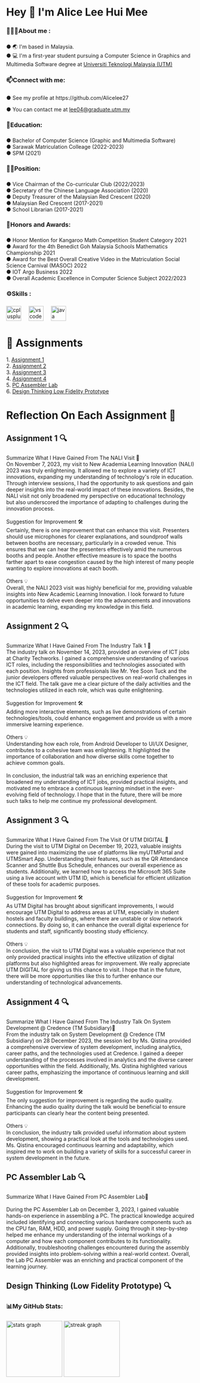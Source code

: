 <h1 align="left">Hey 👋 I'm Alice Lee Hui Mee</h1>

###

<h3 align="left">👩🏻‍💻About me :</h3>

###

<p align="left">● 🌏 I'm based in Malaysia.<br>● 💻 I'm a first-year student pursuing a Computer Science in Graphics and Multimedia Software degree at <a href="https://www.utm.my/" target="_blank">Universiti Teknologi Malaysia (UTM)</a></p>

###

<h3 align="left">📫Connect with me:</h3>

###

<p align="left">● See my profile at https://github.com/Alicelee27 </p>
<p align="left">● You can contact me at <a href="mailto:lee04@graduate.utm.my"> lee04@graduate.utm.my </a></p>

###

<h3 align="left">📖Education:</h3>

###

<p align="left">● Bachelor of Computer Science (Graphic and Multimedia Software)<br>● Sarawak Matriculation Colleage (2022-2023)<br>● SPM (2021)</p>

###

<h3 align="left">👩🏻Position:</h3>

###

<p align="left">● Vice Chairman of the Co-curricular Club (2022/2023)<br>● Secretary of the Chinese Language Association (2020)<br>● Deputy Treasurer of the Malaysian Red Crescent (2020)<br>● Malaysian Red Crescent (2017-2021)<br>● School Librarian (2017-2021)</p>

###

<h3 align="left">🏅Honors and Awards:</h3>

###

<p align="left">● Honor Mention for Kangaroo Math Competition Student Category 2021<br>● Award for the 4th Benedict Goh Malaysia Schools Mathematics Championship 2021<br>● Award for the Best Overall Creative Video in the Matriculation Social Science Carnival (MASOC) 2022<br>● IOT Argo Business 2022<br>● Overall Academic Excellence in Computer Science Subject 2022/2023</p>

###

<h3 align="left">⚙️Skills :</h3>

###

<div align="left">
  <img src="https://cdn.jsdelivr.net/gh/devicons/devicon/icons/cplusplus/cplusplus-original.svg" height="40" alt="cplusplus logo"  />
  <img width="12" />
  <img src="https://cdn.jsdelivr.net/gh/devicons/devicon/icons/vscode/vscode-original.svg" height="40" alt="vscode logo"  />
  <img width="12" />
  <img src="https://cdn.jsdelivr.net/gh/devicons/devicon/icons/java/java-original.svg" height="40" alt="java logo"  />
</div>

###

<h1 align="left">📂 Assignments</h1>
<p align="left">
  1. <a href="https://github.com/Alicelee27/Alicelee27/blob/main/ASSIGNMENT%201%20-%20REPORT%20ON%20VISIT%20TO%20NALI%202023%20(%20G6%20S7%20).pdf" target="_blank">Assignment 1</a> <br>
  2. <a href="https://github.com/Alicelee27/Alicelee27/blob/main/ASSIGNMENT%202%20-%20POSTER%20ON%20INDUSTRY%20TALK%201_page-0001.jpg" target="_blank">Assignment 2</a> <br>
  3. <a href="https://github.com/Alicelee27/Alicelee27/blob/main/ASSIGNMENT%203%20-VIDEO%20VISIT%20TO%20UTM%20DIGITAL.pdf" target="_blank">Assignment 3</a> <br>
  4. <a href="https://github.com/Alicelee27/Alicelee27/blob/main/ASSIGNMENT%204%20-%20REPORT%20ON%20INDUSTRY%20TALK%202.pdf" target="_blank">Assignment 4</a> <br>
  5. <a href="https://github.com/Alicelee27/Alicelee27/blob/main/PC%20ASSEMBLE%20LAB.jpg" target="_blank">PC Assembler Lab</a> <br>
  6. <a href="https://github.com/Alicelee27/Alicelee27/blob/main/DESIGN%20THINKING%20(%20G6%20S7%20).pdf" target="_blank">Design Thinking Low Fidelity Prototype</a> <br>
</p>


###

<h1 align="left">Reflection On Each Assignment 📌</h1>

###

<h2 align="left">Assignment 1 🔍</h2>

###

<p align="left">Summarize What I Have Gained From The NALI Visit 📝<br>On November 7, 2023, my visit to New Academia Learning Innovation (NALI) 2023 was truly enlightening. It allowed me to explore a variety of ICT innovations, expanding my understanding of technology's role in education. Through interview sessions, I had the opportunity to ask questions and gain deeper insights into the real-world impact of these innovations. Besides, the NALI visit not only broadened my perspective on educational technology but also underscored the importance of adapting to challenges during the innovation process.<br><br>Suggestion for Improvement 🛠<br>Certainly, there is one improvement that can enhance this visit. Presenters should use microphones for clearer explanations, and soundproof walls between booths are necessary, particularly in a crowded venue. This ensures that we can hear the presenters effectively amid the numerous booths and people. Another effective measure is to space the booths farther apart to ease congestion caused by the high interest of many people wanting to explore innovations at each booth.<br><br>Others 💡<br>Overall, the NALI 2023 visit was highly beneficial for me, providing valuable insights into New Academic Learning Innovation. I look forward to future opportunities to delve even deeper into the advancements and innovations in academic learning, expanding my knowledge in this field.</p>

###

<h2 align="left">Assignment 2 🔍</h2>

###

<p align="left">Summarize What I Have Gained From The Industry Talk 1 📝<br>The industry talk on November 14, 2023, provided an overview of ICT jobs at Charity Techworks. I gained a comprehensive understanding of various ICT roles, including the responsibilities and technologies associated with each position. Insights from professionals like Mr. Yee Soon Tuck and the junior developers offered valuable perspectives on real-world challenges in the ICT field. The talk gave me a clear picture of the daily activities and the technologies utilized in each role, which was quite enlightening.<br><br>Suggestion for Improvement 🛠<br>Adding more interactive elements, such as live demonstrations of certain technologies/tools, could enhance engagement and provide us with a more immersive learning experience.<br><br>Others 💡<br>Understanding how each role, from Android Developer to UI/UX Designer, contributes to a cohesive team was enlightening. It highlighted the importance of collaboration and how diverse skills come together to achieve common goals.<br><br>In conclusion, the industrial talk was an enriching experience that broadened my understanding of ICT jobs, provided practical insights, and motivated me to embrace a continuous learning mindset in the ever-evolving field of technology. I hope that in the future, there will be more such talks to help me continue my professional development.</p>

###

<h2 align="left">Assignment 3 🔍</h2>

###

<p align="left">Summarize What I Have Gained From The Visit Of UTM DIGITAL 📝<br>During the visit to UTM Digital on December 19, 2023, valuable insights were gained into maximizing the use of platforms like myUTMPortal and UTMSmart App. Understanding their features, such as the QR Attendance Scanner and Shuttle Bus Schedule, enhances our overall experience as students. Additionally, we learned how to access the Microsoft 365 Suite using a live account with UTM ID, which is beneficial for efficient utilization of these tools for academic purposes.<br><br>Suggestion for Improvement 🛠<br>As UTM Digital has brought about significant improvements, I would encourage UTM Digital to address areas at UTM, especially in student hostels and faculty buildings, where there are unstable or slow network connections. By doing so, it can enhance the overall digital experience for students and staff, significantly boosting study efficiency.<br><br>Others 💡<br>In conclusion, the visit to UTM Digital was a valuable experience that not only provided practical insights into the effective utilization of digital platforms but also highlighted areas for improvement. We really appreciate UTM DIGITAL for giving us this chance to visit. I hope that in the future, there will be more opportunities like this to further enhance our understanding of technological advancements.</p>

###

<h2 align="left">Assignment 4 🔍</h2>

###

<p align="left">Summarize What I Have Gained From The Industry Talk On System Development @ Credence (TM Subsidiary)📝<br>From the industry talk on System Development @ Credence (TM Subsidiary) on 28 December 2023, the session led by Ms. Qistina provided a comprehensive overview of system development, including analytics, career paths, and the technologies used at Credence. I gained a deeper understanding of the processes involved in analytics and the diverse career opportunities within the field. Additionally, Ms. Qistina highlighted various career paths, emphasizing the importance of continuous learning and skill development.<br><br>Suggestion for Improvement 🛠<br>The only suggestion for improvement is regarding the audio quality. Enhancing the audio quality during the talk would be beneficial to ensure participants can clearly hear the content being presented.<br><br>Others 💡<br>In conclusion, the industry talk provided useful information about system development, showing a practical look at the tools and technologies used. Ms. Qistina encouraged continuous learning and adaptability, which inspired me to work on building a variety of skills for a successful career in system development in the future.</p>

###

<h2 align="left">PC Assembler Lab 🔍</h2>

###

<p align="left">Summarize What I Have Gained From PC Assembler Lab📝<br> <br>During the PC Assembler Lab on December 3, 2023, I gained valuable hands-on experience in assembling a PC. The practical knowledge acquired included identifying and connecting various hardware components such as the CPU fan, RAM, HDD, and power supply. Going through it step-by-step helped me enhance my understanding of the internal workings of a computer and how each component contributes to its functionality. Additionally, troubleshooting challenges encountered during the assembly provided insights into problem-solving within a real-world context. Overall, the Lab PC Assembler was an enriching and practical component of the learning journey.</p>

###

<h2 align="left">Design Thinking (Low Fidelity Prototype) 🔍</h2>

###

<h3 align="left">📊My GitHub Stats:</h3>

###

<div align="left">
  <img src="https://github-readme-stats.vercel.app/api?username=Alicelee27&hide_title=false&hide_rank=false&show_icons=true&include_all_commits=true&count_private=true&disable_animations=false&theme=dracula&locale=en&hide_border=false&order=1" height="150" alt="stats graph"  />
  <img src="https://streak-stats.demolab.com?user=Alicelee27&locale=en&mode=daily&theme=dracula&hide_border=false&border_radius=5&order=3" height="150" alt="streak graph"  />
</div>

###
